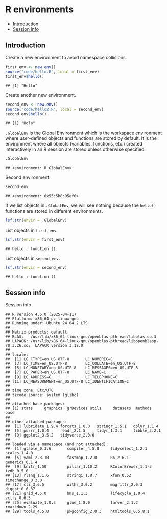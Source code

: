 R environments
================

- [Introduction](#introduction)
- [Session info](#session-info)

## Introduction

Create a new environment to avoid namespace collisions.

``` r
first_env <- new.env()
source("code/hello.R", local = first_env)
first_env$hello()
```

    ## [1] "Hello"

Create another new environment.

``` r
second_env <- new.env()
source("code/hello2.R", local = second_env)
second_env$hello()
```

    ## [1] "Hola"

`.GlobalEnv` is the Global Environment which is the workspace
environment where user-defined objects and functions are stored by
default. It is the environment where all objects (variables, functions,
etc.) created interactively in an R session are stored unless otherwise
specified.

``` r
.GlobalEnv
```

    ## <environment: R_GlobalEnv>

Second environment.

``` r
second_env
```

    ## <environment: 0x55c5b8c95ef0>

If we list objects in `.GlobalEnv`, we will see nothing because the
`hello()` functions are stored in different environments.

``` r
lsf.str(envir = .GlobalEnv)
```

List objects in `first_env`.

``` r
lsf.str(envir = first_env)
```

    ## hello : function ()

List objects in `second_env`.

``` r
lsf.str(envir = second_env)
```

    ## hello : function ()

## Session info

Session info.

    ## R version 4.5.0 (2025-04-11)
    ## Platform: x86_64-pc-linux-gnu
    ## Running under: Ubuntu 24.04.2 LTS
    ## 
    ## Matrix products: default
    ## BLAS:   /usr/lib/x86_64-linux-gnu/openblas-pthread/libblas.so.3 
    ## LAPACK: /usr/lib/x86_64-linux-gnu/openblas-pthread/libopenblasp-r0.3.26.so;  LAPACK version 3.12.0
    ## 
    ## locale:
    ##  [1] LC_CTYPE=en_US.UTF-8       LC_NUMERIC=C              
    ##  [3] LC_TIME=en_US.UTF-8        LC_COLLATE=en_US.UTF-8    
    ##  [5] LC_MONETARY=en_US.UTF-8    LC_MESSAGES=en_US.UTF-8   
    ##  [7] LC_PAPER=en_US.UTF-8       LC_NAME=C                 
    ##  [9] LC_ADDRESS=C               LC_TELEPHONE=C            
    ## [11] LC_MEASUREMENT=en_US.UTF-8 LC_IDENTIFICATION=C       
    ## 
    ## time zone: Etc/UTC
    ## tzcode source: system (glibc)
    ## 
    ## attached base packages:
    ## [1] stats     graphics  grDevices utils     datasets  methods   base     
    ## 
    ## other attached packages:
    ##  [1] lubridate_1.9.4 forcats_1.0.0   stringr_1.5.1   dplyr_1.1.4    
    ##  [5] purrr_1.0.4     readr_2.1.5     tidyr_1.3.1     tibble_3.2.1   
    ##  [9] ggplot2_3.5.2   tidyverse_2.0.0
    ## 
    ## loaded via a namespace (and not attached):
    ##  [1] gtable_0.3.6       compiler_4.5.0     tidyselect_1.2.1   scales_1.4.0      
    ##  [5] yaml_2.3.10        fastmap_1.2.0      R6_2.6.1           generics_0.1.4    
    ##  [9] knitr_1.50         pillar_1.10.2      RColorBrewer_1.1-3 tzdb_0.5.0        
    ## [13] rlang_1.1.6        stringi_1.8.7      xfun_0.52          timechange_0.3.0  
    ## [17] cli_3.6.5          withr_3.0.2        magrittr_2.0.3     digest_0.6.37     
    ## [21] grid_4.5.0         hms_1.1.3          lifecycle_1.0.4    vctrs_0.6.5       
    ## [25] evaluate_1.0.3     glue_1.8.0         farver_2.1.2       rmarkdown_2.29    
    ## [29] tools_4.5.0        pkgconfig_2.0.3    htmltools_0.5.8.1
